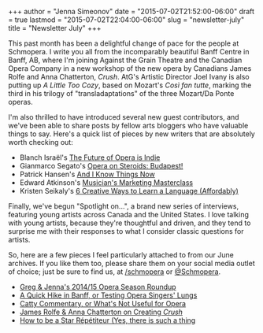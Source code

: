 +++
author = "Jenna Simeonov"
date = "2015-07-02T21:52:00-06:00"
draft = true
lastmod = "2015-07-02T22:04:00-06:00"
slug = "newsletter-july"
title = "Newsletter July"
+++

This past month has been a delightful change of pace for the people at Schmopera. I write you all from the incomparably beautiful Banff Centre in Banff, AB, where I'm joining Against the Grain Theatre and the Canadian Opera Company in a new workshop of the new opera by Canadians James Rolfe and Anna Chatterton, *Crush*. AtG's Artistic Director Joel Ivany is also putting up *A Little Too Cozy*, based on Mozart's *Così fan tutte*, marking the third in his trilogy of "transladaptations" of the three Mozart/Da Ponte operas.

I'm also thrilled to have introduced several new guest contributors, and we've been able to share posts by fellow arts bloggers who have valuable things to say. Here's a quick list of pieces by new writers that are absolutely worth checking out:

- Blanch Israël's [The Future of Opera is Indie](http://www.schmopera.com/the-future-of-opera-is-indie/)
- Gianmarco Segato's [Opera on Steroids: Budapest!](http://www.schmopera.com/opera-on-steroids-budapest/)
- Patrick Hansen's [And I Know Things Now](http://www.schmopera.com/and-i-know-things-now/)
- Edward Atkinson's [Musician's Marketing Masterclass](http://www.schmopera.com/musician-marketing-masterclass/)
- Kristen Seikaly's [6 Creative Ways to Learn a Language (Affordably)](http://www.schmopera.com/6-creative-ways-to-learn-a-language-affordably/)

Finally, we've begun "Spotlight on...", a brand new series of interviews, featuring young artists across Canada and the United States. I love talking with young artists, because they're thoughtful and driven, and they tend to surprise me with their responses to what I consider classic questions for artists.

So, here are a few pieces I feel particularly attached to from our June archives. If you like them too, please share them on your social media outlet of choice; just be sure to find us, at [/schmopera](https://www.facebook.com/schmopera) or [@Schmopera](https://twitter.com/schmopera).

- [Greg & Jenna's 2014/15 Opera Season Roundup](http://www.schmopera.com/greg-jennas-201415-opera-season-roundup/)
- [A Quick Hike in Banff, or Testing Opera Singers' Lungs](http://www.schmopera.com/a-quick-hike-in-banff-or-testing-opera-singers-lungs/)
- [Catty Commentary, or What's Not Useful for Opera](http://www.schmopera.com/catty-commentary-or-whats-not-useful-for-opera/)
- [James Rolfe & Anna Chatterton on Creating *Crush*](http://www.schmopera.com/james-rolfe-anna-chatterton-on-creating-crush/)
- [How to be a Star Répétiteur (Yes, there is such a thing](http://www.schmopera.com/star-repetiteur-there-is-such-a-thing/)




